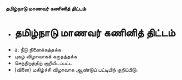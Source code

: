 **தமிழ்நாடு மாணவர் கணினித் திட்டம்**
- # தமிழ்நாடு மாணவர் கணினித் திட்டம்
- a. நீடு நினைக்கத்தக்க
- புகழ் விழாவாகக் கருதத்தக்க
- செந்நிறத்திற் குறியிடப்பட்ட
- (வினை) மகிழ்ச்சி விழாவாக ஆண்டுப் பட்டியிற் குறிப்பிடு.


